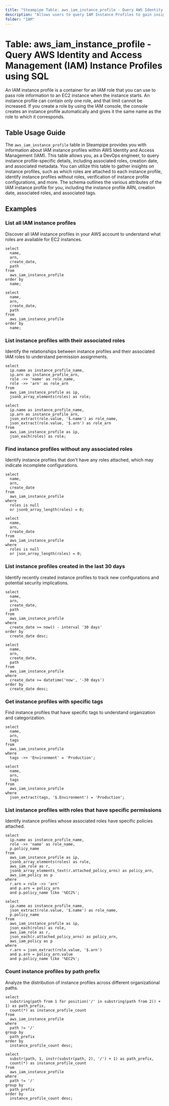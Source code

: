 ```yaml
---
title: "Steampipe Table: aws_iam_instance_profile - Query AWS Identity and Access Management (IAM) Instance Profiles using SQL"
description: "Allows users to query IAM Instance Profiles to gain insights into their configurations, associated roles, and metadata."
folder: "IAM"
---
```


# Table: aws_iam_instance_profile - Query AWS Identity and Access Management (IAM) Instance Profiles using SQL

An IAM instance profile is a container for an IAM role that you can use to pass role information to an EC2 instance when the instance starts. An instance profile can contain only one role, and that limit cannot be increased. If you create a role by using the IAM console, the console creates an instance profile automatically and gives it the same name as the role to which it corresponds.

## Table Usage Guide

The `aws_iam_instance_profile` table in Steampipe provides you with information about IAM instance profiles within AWS Identity and Access Management (IAM). This table allows you, as a DevOps engineer, to query instance profile-specific details, including associated roles, creation date, and associated metadata. You can utilize this table to gather insights on instance profiles, such as which roles are attached to each instance profile, identify instance profiles without roles, verification of instance profile configurations, and more. The schema outlines the various attributes of the IAM instance profile for you, including the instance profile ARN, creation date, associated roles, and associated tags.

## Examples

### List all IAM instance profiles
Discover all IAM instance profiles in your AWS account to understand what roles are available for EC2 instances.

```sql+postgres
select
  name,
  arn,
  create_date,
  path
from
  aws_iam_instance_profile
order by
  name;
```

```sql+sqlite
select
  name,
  arn,
  create_date,
  path
from
  aws_iam_instance_profile
order by
  name;
```

### List instance profiles with their associated roles
Identify the relationships between instance profiles and their associated IAM roles to understand permission assignments.

```sql+postgres
select
  ip.name as instance_profile_name,
  ip.arn as instance_profile_arn,
  role ->> 'name' as role_name,
  role ->> 'arn' as role_arn
from
  aws_iam_instance_profile as ip,
  jsonb_array_elements(roles) as role;
```

```sql+sqlite
select
  ip.name as instance_profile_name,
  ip.arn as instance_profile_arn,
  json_extract(role.value, '$.name') as role_name,
  json_extract(role.value, '$.arn') as role_arn
from
  aws_iam_instance_profile as ip,
  json_each(roles) as role;
```

### Find instance profiles without any associated roles
Identify instance profiles that don't have any roles attached, which may indicate incomplete configurations.

```sql+postgres
select
  name,
  arn,
  create_date
from
  aws_iam_instance_profile
where
  roles is null 
  or jsonb_array_length(roles) = 0;
```

```sql+sqlite
select
  name,
  arn,
  create_date
from
  aws_iam_instance_profile
where
  roles is null 
  or json_array_length(roles) = 0;
```

### List instance profiles created in the last 30 days
Identify recently created instance profiles to track new configurations and potential security implications.

```sql+postgres
select
  name,
  arn,
  create_date,
  path
from
  aws_iam_instance_profile
where
  create_date >= now() - interval '30 days'
order by
  create_date desc;
```

```sql+sqlite
select
  name,
  arn,
  create_date,
  path
from
  aws_iam_instance_profile
where
  create_date >= datetime('now', '-30 days')
order by
  create_date desc;
```

### Get instance profiles with specific tags
Find instance profiles that have specific tags to understand organization and categorization.

```sql+postgres
select
  name,
  arn,
  tags
from
  aws_iam_instance_profile
where
  tags ->> 'Environment' = 'Production';
```

```sql+sqlite
select
  name,
  arn,
  tags
from
  aws_iam_instance_profile
where
  json_extract(tags, '$.Environment') = 'Production';
```

### List instance profiles with roles that have specific permissions
Identify instance profiles whose associated roles have specific policies attached.

```sql+postgres
select
  ip.name as instance_profile_name,
  role ->> 'name' as role_name,
  p.policy_name
from
  aws_iam_instance_profile as ip,
  jsonb_array_elements(roles) as role,
  aws_iam_role as r,
  jsonb_array_elements_text(r.attached_policy_arns) as policy_arn,
  aws_iam_policy as p
where
  r.arn = role ->> 'arn'
  and p.arn = policy_arn
  and p.policy_name like '%EC2%';
```

```sql+sqlite
select
  ip.name as instance_profile_name,
  json_extract(role.value, '$.name') as role_name,
  p.policy_name
from
  aws_iam_instance_profile as ip,
  json_each(roles) as role,
  aws_iam_role as r,
  json_each(r.attached_policy_arns) as policy_arn,
  aws_iam_policy as p
where
  r.arn = json_extract(role.value, '$.arn')
  and p.arn = policy_arn.value
  and p.policy_name like '%EC2%';
```

### Count instance profiles by path prefix
Analyze the distribution of instance profiles across different organizational paths.

```sql+postgres
select
  substring(path from 1 for position('/' in substring(path from 2)) + 1) as path_prefix,
  count(*) as instance_profile_count
from
  aws_iam_instance_profile
where
  path != '/'
group by
  path_prefix
order by
  instance_profile_count desc;
```

```sql+sqlite
select
  substr(path, 1, instr(substr(path, 2), '/') + 1) as path_prefix,
  count(*) as instance_profile_count
from
  aws_iam_instance_profile
where
  path != '/'
group by
  path_prefix
order by
  instance_profile_count desc;
``` 